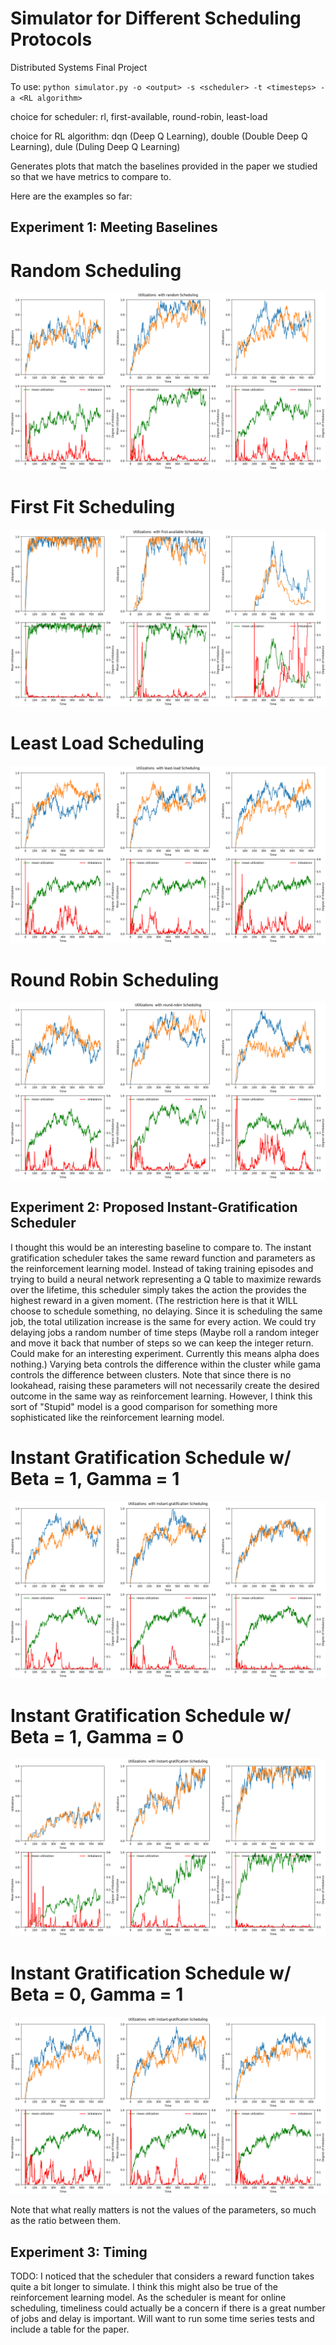 # Simulator for Different Scheduling Protocols
Distributed Systems Final Project

To use: ```python simulator.py -o <output> -s <scheduler> -t <timesteps> -a <RL algorithm>```

choice for scheduler: rl, first-available, round-robin, least-load
 
choice for RL algorithm: dqn (Deep Q Learning), double (Double Deep Q Learning), dule (Duling Deep Q Learning)

Generates plots that match the baselines provided in the paper we studied so that we have metrics to compare to.

Here are the examples so far:

## Experiment 1: Meeting Baselines

# Random Scheduling
![Random Scheduling](example_plots/random.png)

# First Fit Scheduling
![First Fit](example_plots/first-available.png)

# Least Load Scheduling
![Least Load](example_plots/least-load.png)

# Round Robin Scheduling
![Round Robin](example_plots/round-robin.png)

## Experiment 2: Proposed Instant-Gratification Scheduler
I thought this would be an interesting baseline to compare to. The instant gratification scheduler takes the same reward function and parameters as the reinforcement learning model. Instead of taking training episodes and trying to build a neural network representing a Q table to maximize rewards over the lifetime, this scheduler simply takes the action the provides the highest reward in a given moment. (The restriction here is that it WILL choose to schedule something, no delaying. Since it is scheduling the same job, the total utilization increase is the same for every action. We could try delaying jobs a random number of time steps (Maybe roll a random integer and move it back that number of steps so we can keep the integer return. Could make for an interesting experiment. Currently this means alpha does nothing.) Varying beta controls the difference within the cluster while gama controls the difference between clusters. Note that since there is no lookahead, raising these parameters will not necessarily create the desired outcome in the same way as reinforcement learning. However, I think this sort of "Stupid" model is a good comparison for something more sophisticated like the reinforcement learning model.

# Instant Gratification Schedule w/ Beta = 1, Gamma = 1
![Instant Gratification Beta 1 Gamma 1](example_plots/instant-gratification-b1-c1.png)

# Instant Gratification Schedule w/ Beta = 1, Gamma = 0
![Instant Gratification Beta 1 Gamma 1](example_plots/instant-gratification-b1-c0.png)

# Instant Gratification Schedule w/ Beta = 0, Gamma = 1
![Instant Gratification Beta 1 Gamma 1](example_plots/instant-gratification-b0-c1.png)

Note that what really matters is not the values of the parameters, so much as the ratio between them.

## Experiment 3: Timing
TODO: I noticed that the scheduler that considers a reward function takes quite a bit longer to simulate. I think this might also be true of the reinforcement learning model. As the scheduler is meant for online scheduling, timeliness could actually be a concern if there is a great number of jobs and delay is important. Will want to run some time series tests and include a table for the paper.

